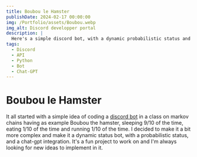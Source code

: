 ```yaml
---
title: Boubou le Hamster
publishDate: 2024-02-17 00:00:00
img: /Portfolio/assets/Boubou.webp
img_alt: Discord developper portal
description: |
  Here's a simple discord bot, with a dynamic probabilistic status and chat-gpt integration
tags:
  - Discord
  - API
  - Python
  - Bot
  - Chat-GPT
---
```


# Boubou le Hamster
It all started with a simple idea of coding a [discord bot](https://github.com/Aatrick/Boubou) in a class on markov chains having as example Boubou the hamster, sleeping 9/10 of the time, eating 1/10 of the time and running 1/10 of the time. I decided to make it a bit more complex and make it a dynamic status bot, with a probabilistic status, and a chat-gpt integration. It's a fun project to work on and I'm always looking for new ideas to implement in it.
